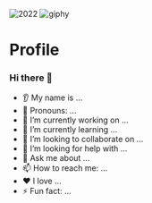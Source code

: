 
![2022](https://user-images.githubusercontent.com/91014957/183244224-1e6571be-f73f-4240-b899-28ed35df8ac1.gif)
![giphy](https://user-images.githubusercontent.com/91014957/183244449-be1af68d-7d91-47ed-b67d-562939d5601c.gif)


# Profile
### Hi there 👋
* 👂 My name is ...
* 👩 Pronouns: ...
* 🔭 I’m currently working on ...
* 🌱 I’m currently learning ...
* 🤝 I’m looking to collaborate on ...
* 🤔 I’m looking for help with ...
* 💬 Ask me about ...
* 📫 How to reach me: ...
* ❤️ I love ...
* ⚡ Fun fact: ...
